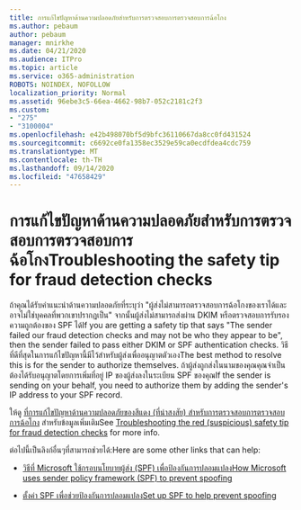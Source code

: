 ```yaml
---
title: การแก้ไขปัญหาด้านความปลอดภัยสำหรับการตรวจสอบการตรวจสอบการฉ้อโกง
ms.author: pebaum
author: pebaum
manager: mnirkhe
ms.date: 04/21/2020
ms.audience: ITPro
ms.topic: article
ms.service: o365-administration
ROBOTS: NOINDEX, NOFOLLOW
localization_priority: Normal
ms.assetid: 96ebe3c5-66ea-4662-98b7-052c2181c2f3
ms.custom:
- "275"
- "3100004"
ms.openlocfilehash: e42b498070bf5d9bfc36110667da8cc0fd431524
ms.sourcegitcommit: c6692ce0fa1358ec3529e59ca0ecdfdea4cdc759
ms.translationtype: MT
ms.contentlocale: th-TH
ms.lasthandoff: 09/14/2020
ms.locfileid: "47658429"
---
```

# <a name="troubleshooting-the-safety-tip-for-fraud-detection-checks"></a><span data-ttu-id="833fc-102">การแก้ไขปัญหาด้านความปลอดภัยสำหรับการตรวจสอบการตรวจสอบการฉ้อโกง</span><span class="sxs-lookup"><span data-stu-id="833fc-102">Troubleshooting the safety tip for fraud detection checks</span></span>

<span data-ttu-id="833fc-103">ถ้าคุณได้รับคำแนะนำด้านความปลอดภัยที่ระบุว่า "ผู้ส่งไม่สามารถตรวจสอบการฉ้อโกงของเราได้และอาจไม่ใช่บุคคลที่พวกเขาปรากฏเป็น" จากนั้นผู้ส่งไม่สามารถส่งผ่าน DKIM หรือตรวจสอบการรับรองความถูกต้องของ SPF ได้</span><span class="sxs-lookup"><span data-stu-id="833fc-103">If you are getting a safety tip that says "The sender failed our fraud detection checks and may not be who they appear to be", then the sender failed to pass either DKIM or SPF authentication checks.</span></span> <span data-ttu-id="833fc-104">วิธีที่ดีที่สุดในการแก้ไขปัญหานี้มีไว้สำหรับผู้ส่งเพื่ออนุญาตตัวเอง</span><span class="sxs-lookup"><span data-stu-id="833fc-104">The best method to resolve this is for the sender to authorize themselves.</span></span> <span data-ttu-id="833fc-105">ถ้าผู้ส่งถูกส่งในนามของคุณคุณจำเป็นต้องได้รับอนุญาตโดยการเพิ่มที่อยู่ IP ของผู้ส่งลงในระเบียน SPF ของคุณ</span><span class="sxs-lookup"><span data-stu-id="833fc-105">If the sender is sending on your behalf, you need to authorize them by adding the sender's IP address to your SPF record.</span></span>
  
<span data-ttu-id="833fc-106">ให้ดู [ที่การแก้ไขปัญหาด้านความปลอดภัยของสีแดง (ที่น่าสงสัย) สำหรับการตรวจสอบการตรวจสอบการฉ้อโกง](https://blogs.msdn.microsoft.com/tzink/2016/11/02/troubleshooting-the-red-suspicious-safety-tip-for-fraud-detection-checks/) สำหรับข้อมูลเพิ่มเติม</span><span class="sxs-lookup"><span data-stu-id="833fc-106">See [Troubleshooting the red (suspicious) safety tip for fraud detection checks](https://blogs.msdn.microsoft.com/tzink/2016/11/02/troubleshooting-the-red-suspicious-safety-tip-for-fraud-detection-checks/) for more info.</span></span>
  
<span data-ttu-id="833fc-107">ต่อไปนี้เป็นลิงก์อื่นๆที่สามารถช่วยได้:</span><span class="sxs-lookup"><span data-stu-id="833fc-107">Here are some other links that can help:</span></span>
  
- [<span data-ttu-id="833fc-108">วิธีที่ Microsoft ใช้กรอบนโยบายผู้ส่ง (SPF) เพื่อป้องกันการปลอมแปลง</span><span class="sxs-lookup"><span data-stu-id="833fc-108">How Microsoft uses sender policy framework (SPF) to prevent spoofing</span></span>](https://docs.microsoft.com/microsoft-365/security/office-365-security/how-office-365-uses-spf-to-prevent-spoofing)

- [<span data-ttu-id="833fc-109">ตั้งค่า SPF เพื่อช่วยป้องกันการปลอมแปลง</span><span class="sxs-lookup"><span data-stu-id="833fc-109">Set up SPF to help prevent spoofing</span></span>](https://docs.microsoft.com/microsoft-365/security/office-365-security/set-up-spf-in-office-365-to-help-prevent-spoofing)
